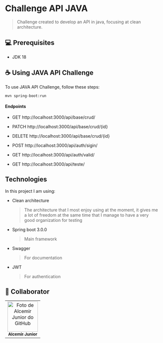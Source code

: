# Challenge API JAVA

> Challenge created to develop an API in java, focusing at clean architecture.

## 💻 Prerequisites

- JDK 18

## ☕ Using JAVA API Challenge

To use JAVA API Challenge, follow these steps:

```
mvn spring-boot:run
```

#### Endpoints

- GET http://localhost:3000/api/base/crud/
- PATCH http://localhost:3000/api/base/crud/{id}
- DELETE http://localhost:3000/api/base/crud/{id}

- POST http://localhost:3000/api/auth/sigin/
- GET http://localhost:3000/api/auth/valid/
- GET http://localhost:3000/api/teste/

## Technologies

In this project I am using:

- Clean architecture
    > The architecture that I most enjoy using at the moment, it gives me a lot of freedom at the same time that I manage to have a very good organization for testing
- Spring boot 3.0.0
    > Main framework
- Swagger
    > For documentation
- JWT
    > For authentication


## 🤝 Collaborator

<table>
  <tr>
    <td align="center">
      <a href="#">
        <img src="https://avatars.githubusercontent.com/u/17851529" width="100px;" alt="Foto de Alcemir Junior do GitHub"/><br>
        <sub>
          <b>Alcemir Junior</b>
        </sub>
      </a>
    </td>
  </tr>
</table>
